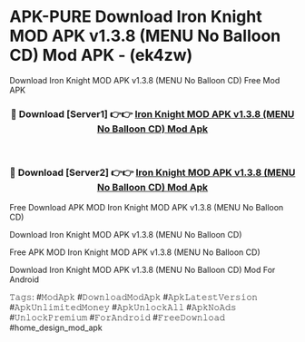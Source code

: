 # APK-PURE Download Iron Knight MOD APK v1.3.8 (MENU No Balloon CD) Mod APK - (ek4zw)
Download Iron Knight MOD APK v1.3.8 (MENU No Balloon CD) Free Mod APK

<div align="center">
<h3>🔴 Download [Server1] 👉👉 <a href="https://apk-comot.site?title=Iron_Knight_MOD_APK_v1.3.8_(MENU_No_Balloon_CD)">Iron Knight MOD APK v1.3.8 (MENU No Balloon CD) Mod Apk</a></h3><br>

<h3>🔴 Download [Server2] 👉👉 <a href="https://apk-comot.site?title=Iron_Knight_MOD_APK_v1.3.8_(MENU_No_Balloon_CD)">Iron Knight MOD APK v1.3.8 (MENU No Balloon CD) Mod Apk</a></h3>
</div>


Free Download APK MOD Iron Knight MOD APK v1.3.8 (MENU No Balloon CD)

Download Iron Knight MOD APK v1.3.8 (MENU No Balloon CD) 

Free APK MOD Iron Knight MOD APK v1.3.8 (MENU No Balloon CD) 

Download Iron Knight MOD APK v1.3.8 (MENU No Balloon CD) Mod For Android

𝚃𝚊𝚐𝚜: #𝙼𝚘𝚍𝙰𝚙𝚔 #𝙳𝚘𝚠𝚗𝚕𝚘𝚊𝚍𝙼𝚘𝚍𝙰𝚙𝚔 #𝙰𝚙𝚔𝙻𝚊𝚝𝚎𝚜𝚝𝚅𝚎𝚛𝚜𝚒𝚘𝚗 #𝙰𝚙𝚔𝚄𝚗𝚕𝚒𝚖𝚒𝚝𝚎𝚍𝙼𝚘𝚗𝚎𝚢 #𝙰𝚙𝚔𝚄𝚗𝚕𝚘𝚌𝚔𝙰𝚕𝚕 #𝙰𝚙𝚔𝙽𝚘𝙰𝚍𝚜 #𝚄𝚗𝚕𝚘𝚌𝚔𝙿𝚛𝚎𝚖𝚒𝚞𝚖 #𝙵𝚘𝚛𝙰𝚗𝚍𝚛𝚘𝚒𝚍 #𝙵𝚛𝚎𝚎𝙳𝚘𝚠𝚗𝚕𝚘𝚊𝚍 #home_design_mod_apk